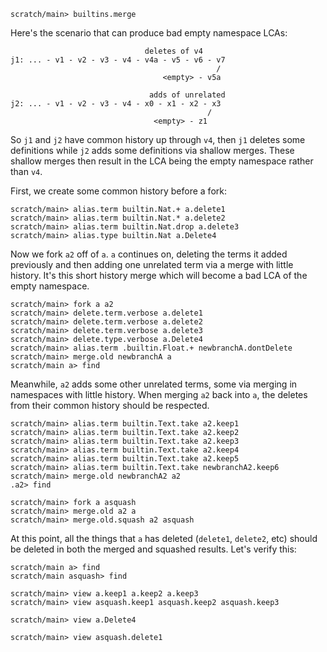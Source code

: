 
```ucm:hide
scratch/main> builtins.merge
```

Here's the scenario that can produce bad empty namespace LCAs:

```
                              deletes of v4
j1: ... - v1 - v2 - v3 - v4 - v4a - v5 - v6 - v7
                                              /
                                  <empty> - v5a

                               adds of unrelated
j2: ... - v1 - v2 - v3 - v4 - x0 - x1 - x2 - x3
                                            /
                                <empty> - z1

```

So `j1` and `j2` have common history up through `v4`, then `j1` deletes some definitions while `j2` adds some definitions via shallow merges. These shallow merges then result in the LCA being the empty namespace rather than `v4`.

First, we create some common history before a fork:

```ucm
scratch/main> alias.term builtin.Nat.+ a.delete1
scratch/main> alias.term builtin.Nat.* a.delete2
scratch/main> alias.term builtin.Nat.drop a.delete3
scratch/main> alias.type builtin.Nat a.Delete4
```

Now we fork `a2` off of `a`. `a` continues on, deleting the terms it added previously and then adding one unrelated term via a merge with little history. It's this short history merge which will become a bad LCA of the empty namespace.

```ucm
scratch/main> fork a a2
scratch/main> delete.term.verbose a.delete1
scratch/main> delete.term.verbose a.delete2
scratch/main> delete.term.verbose a.delete3
scratch/main> delete.type.verbose a.Delete4
scratch/main> alias.term .builtin.Float.+ newbranchA.dontDelete
scratch/main> merge.old newbranchA a
scratch/main a> find
```

Meanwhile, `a2` adds some other unrelated terms, some via merging in namespaces with little history. When merging `a2` back into `a`, the deletes from their common history should be respected.

```ucm
scratch/main> alias.term builtin.Text.take a2.keep1
scratch/main> alias.term builtin.Text.take a2.keep2
scratch/main> alias.term builtin.Text.take a2.keep3
scratch/main> alias.term builtin.Text.take a2.keep4
scratch/main> alias.term builtin.Text.take a2.keep5
scratch/main> alias.term builtin.Text.take newbranchA2.keep6
scratch/main> merge.old newbranchA2 a2
.a2> find
```

```ucm
scratch/main> fork a asquash
scratch/main> merge.old a2 a
scratch/main> merge.old.squash a2 asquash
```

At this point, all the things that `a` has deleted (`delete1`, `delete2`, etc) should be deleted in both the merged and squashed results. Let's verify this:

```ucm
scratch/main a> find
scratch/main asquash> find
```

```ucm:hide
scratch/main> view a.keep1 a.keep2 a.keep3
scratch/main> view asquash.keep1 asquash.keep2 asquash.keep3
```

```ucm:error
scratch/main> view a.Delete4
```

```ucm:error
scratch/main> view asquash.delete1
```
